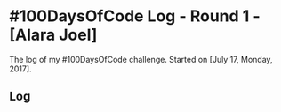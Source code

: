 # #100DaysOfCode Log - Round 1 - [Alara Joel]

The log of my #100DaysOfCode challenge. Started on [July 17, Monday, 2017].

## Log


